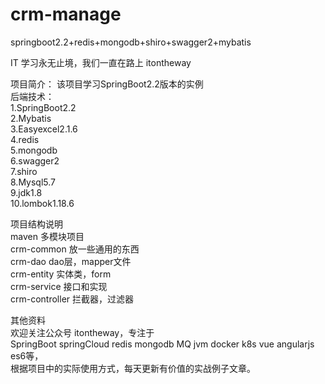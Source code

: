 # crm-manage
springboot2.2+redis+mongodb+shiro+swagger2+mybatis  

IT 学习永无止境，我们一直在路上 itontheway 

项目简介： 该项目学习SpringBoot2.2版本的实例  
后端技术：  
1.SpringBoot2.2   
2.Mybatis  
3.Easyexcel2.1.6  
4.redis  
5.mongodb  
6.swagger2  
7.shiro  
8.Mysql5.7  
9.jdk1.8   
10.lombok1.18.6  
   
项目结构说明  
maven 多模块项目  
crm-common 放一些通用的东西   
crm-dao dao层，mapper文件  
crm-entity 实体类，form  
crm-service 接口和实现   
crm-controller 拦截器，过滤器  

其他资料  
欢迎关注公众号 itontheway，专注于  
SpringBoot springCloud redis mongodb MQ jvm docker k8s vue angularjs es6等，  
根据项目中的实际使用方式，每天更新有价值的实战例子文章。 

